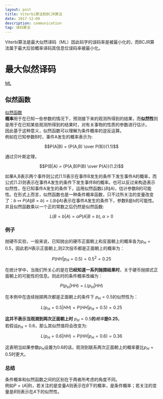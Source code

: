 ```yaml
---
layout: post
title: Viterbi算法和BCJR算法
date: 2017-12-09
description: communication
tag: 译码算法
---
```


Viterbi算法是最大似然译码（ML）因此码字的误码率是被最小化的，而BCJR算法属于最大后验概率译码其信息位误码率被最小化。

# 最大似然译码

[ML](https://zh.wikipedia.org/wiki/%E6%9C%80%E5%A4%A7%E4%BC%BC%E7%84%B6%E4%BC%B0%E8%AE%A1 "https://zh.wikipedia.org/wiki/%E6%9C%80%E5%A4%A7%E4%BC%BC%E7%84%B6%E4%BC%B0%E8%AE%A1")

## 似然函数

[似然函数](https://zh.wikipedia.org/wiki/%E4%BC%BC%E7%84%B6%E5%87%BD%E6%95%B0 "https://zh.wikipedia.org/wiki/%E4%BC%BC%E7%84%B6%E5%87%BD%E6%95%B0")  
**概率**用于在已知一些参数的情况下，预测接下来的观测所得到的结果，而**似然性**则是用于在已知某些观测所得到的结果时，对有关事物的性质的参数进行估计。  
因此基于这种意义，似然函数可以理解为条件概率的逆反运算。  
例如在已知参数B时，事件A发生的概率表示为:

$$P(A|B) = {P(A,B) \over P(B)}(1.1)$$

通过贝叶斯定理，

$$P(B|A) = {P(A,B)P(B) \over P(A)}(1.2)$$

如果A,B表示两个事件则公式(1.1)表示在事件B发生的条件下发生事件A的概率，而公式(1.2)则表示在事件A发生的条件下发生事件B的概率。也可以反过来构造表示似然性，在已知事件A发生的条件下，运用似然函数$L(B\|A)$，估计参数B的可能性。在形式上而言，似然函数也是一种条件概率函数，只不过所关注的变量改变了：$b \mapsto P(A\|B = b)=L(b\|A)$表示在事件A发生的条件下，参数B是b的可能性。并且似然函数乘以一个正的常数之后仍然是似然函数:

$$L(B=b|A)=\alpha P(A|B=b),\alpha > 0$$

### 例子

抛硬币实验，一般来说，已知抛出的硬币正面朝上和反面朝上的概率各为$p_H=0.5$，因此若$H$表示正面朝上,则2次投币都是正面朝上的概率为：

$$P(HH|p_H=0.5)=0.5^2=0.25$$

在统计学中，当我们所关心的是在**已经知道一系列抛掷结果时**，关于硬币抛掷式正面朝上的可能性的信息。则此时的条件概率改编为：

$$P(p_H|HH)=L(p_H|HH)$$

在本例中在连续抛掷两次都是正面朝上的条件下 $p_H=0.5$的似然性为：

$$L(p_H=0.5|HH)=P(HH|p_H=0.5)=0.25$$

**这并不表示当观测到两次正面朝上时** $p_H=0.5$**的***概率***是0.25**。  
若假设$p_H=0.6$，那么其似然值将会改变为:

$$L(p_H=0.6|HH)=P(HH|p_H=0.6)=0.36$$

这表明当如果参数$p_H$设置为0.6的话，观测到联系两次正面朝上的概率要比$p_H=0.5$时更大。

### 总结

条件概率和似然函数之间的区别在于两者所考虑的角度不同。  
例如$P=(A|B)$，若关注的是变量$A$则表示在$B$下的概率，是条件概率；若关注的变量是$B$则表示在$A$下的似然性。